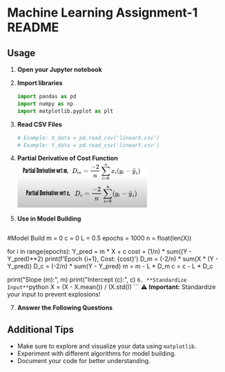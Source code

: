 # Machine Learning Assignment-1 README

## Usage

1. **Open your Jupyter notebook**
2. **Import libraries**
    ```python
    import pandas as pd
    import numpy as np
    import matplotlib.pyplot as plt
    ```
3. **Read CSV Files**
    ```python
    # Example: X_data = pd.read_csv('linearX.csv')
    # Example: Y_data = pd.read_csv('linearY.csv')
    ```
4. **Partial Derivative of Cost Function**
    <img src="drv_ML.png" width="300px">

5. **Use in Model Building**
    ```python
#Model Build
m = 0
c = 0
L = 0.5
epochs = 1000
n = float(len(X))

for i in range(epochs):
    Y_pred = m * X + c
    cost = (1/n) * sum((Y - Y_pred)**2)
    print(f'Epoch {i+1}, Cost: {cost}')
    D_m = (-2/n) * sum(X * (Y - Y_pred))
    D_c = (-2/n) * sum(Y - Y_pred)
    m = m - L * D_m
    c = c - L * D_c

print("Slope (m):", m)
print("Intercept (c):", c)
    ```
6. **Standardize Input**
    ```python
    X = (X - X.mean()) / (X.std())
    ```
    ⚠️ **Important:** Standardize your input to prevent explosions!
    
7. **Answer the Following Questions**

## Additional Tips

- Make sure to explore and visualize your data using `matplotlib`.
- Experiment with different algorithms for model building.
- Document your code for better understanding.


